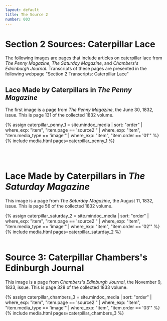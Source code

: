 ```yaml
---
layout: default
title: The Source 2
number: 003
---
```



# Section 2 Sources: Caterpillar Lace

The following images are pages that include articles on caterpillar lace from _The Penny Magazine_, _The Saturday Magazine_, and _Chambers's Edninburgh Journal_. Transcripts of these pages are presented in the following webpage "Section 2 Transcripts: Caterpillar Lace"


## Lace Made by Caterpillars in _The Penny Magazine_
The first image is a page from _The Penny Magazine_, the June 30, 1832, issue. This is page 131 of the collected 1832 volume. 


{% assign caterpillar_penny_1 = site.mindoc_media | sort: "order" |
where_exp: "item", "item.page == 'source2'" | where_exp: "item",
"item.media_type == 'image'" | where_exp: "item", "item.order == '01'"
%}
{% include media.html pages=caterpillar_penny_1 %}

<br/><br/>



# Lace Made by Caterpillars in _The Saturday Magazine_
This image is a page from _The Saturday Magazine_, the August 11, 1832, issue. This is page 56 of the collected 1832 volume. 

{% assign caterpillar_saturday_2 = site.mindoc_media | sort: "order" |
where_exp: "item", "item.page == 'source2'" | where_exp: "item",
"item.media_type == 'image'" | where_exp: "item", "item.order == '02'"
%}
{% include media.html pages=caterpillar_saturday_2 %}
<br/><br/>




# Source 3: Caterpillar Chambers's Edinburgh Journal
This image is a page from _Chambers's Edinburgh Journal_, the November 9, 1833, issue. This is page 328 of the collected 1833 volume. 

{% assign caterpillar_chambers_3 = site.mindoc_media | sort: "order" |
where_exp: "item", "item.page == 'source2'" | where_exp: "item",
"item.media_type == 'image'" | where_exp: "item", "item.order == '03'"
%}
{% include media.html pages=caterpillar_chambers_3 %}





